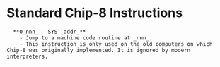 # Standard Chip-8 Instructions
	- **0_nnn_ - SYS _addr_**
		- Jump to a machine code routine at _nnn_.
		- This instruction is only used on the old computers on which Chip-8 was originally implemented. It is ignored by modern interpreters.